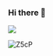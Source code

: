### Hi there 👋
![](https://i.gifer.com/xw.gif)
<!--
**allangmz/allangmz** is a ✨ _special_ ✨ repository because its `README.md` (this file) appears on your GitHub profile.

Here are som

![test gif](https://user-images.githubusercontent.com/94965949/176405859-889842b1-2a95-4419-b213-425d12b4fe9e.gif)


e ideas to get you started:

- 🔭 I’m currently working on ...
- 🌱 I’m currently learning ...
- 👯 I’m looking to collaborate on ...
- 🤔 I’m looking for help with ...
- 💬 Ask me about ...
- 📫 How to reach me: ...
- 😄 Pronouns: ...
- ⚡ Fun fact: ...
-->
![Z5cP](https://user-images.githubusercontent.com/94965949/176406243-371e0270-24f6-4c30-bf4a-1b4bb53768b4.gif)
